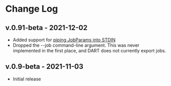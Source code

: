 # Change Log

## v.0.91-beta - 2021-12-02

* Added support for [piping JobParams into STDIN](https://github.com/APTrust/dart-runner/issues/1)
* Dropped the --job command-line argument. This was never implemented in the first place, and DART does not currently export jobs.


## v.0.9-beta - 2021-11-03

* Initial release
